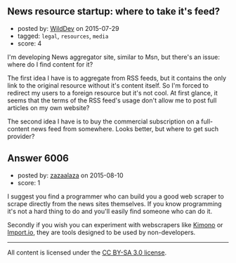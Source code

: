 ## News resource startup: where to take it's feed?

- posted by: [WildDev](https://stackexchange.com/users/3620043/wilddev) on 2015-07-29
- tagged: `legal`, `resources`, `media`
- score: 4

<p>I'm developing News aggregator site, similar to Msn, but there's an issue: where do I find content for it?</p>

<p>The first idea I have is to aggregate from RSS feeds, but it contains the only link to the original resource without it's content itself. So I'm forced to redirect my users to a foreign resource but it's not cool. At first glance, it seems that the terms of the RSS feed's usage don't allow me to post full articles on my own website?</p>

<p>The second idea I have is to buy the commercial subscription on a full-content news feed from somewhere. Looks better, but where to get such provider?</p>



## Answer 6006

- posted by: [zazaalaza](https://stackexchange.com/users/4672194/zazaalaza) on 2015-08-10
- score: 1

<p>I suggest you find a programmer who can build you a good web scraper to scrape directly from the news sites themselves. If you know programming it's not a hard thing to do and you'll easily find someone who can do it.</p>

<p>Secondly if you wish you can experiment with webscrapers like <a href="https://www.kimonolabs.com/" rel="nofollow">Kimono</a> or <a href="http://import.io/" rel="nofollow">Import.io</a>, they are tools designed to be used by non-developers.</p>




---

All content is licensed under the [CC BY-SA 3.0 license](https://creativecommons.org/licenses/by-sa/3.0/).
